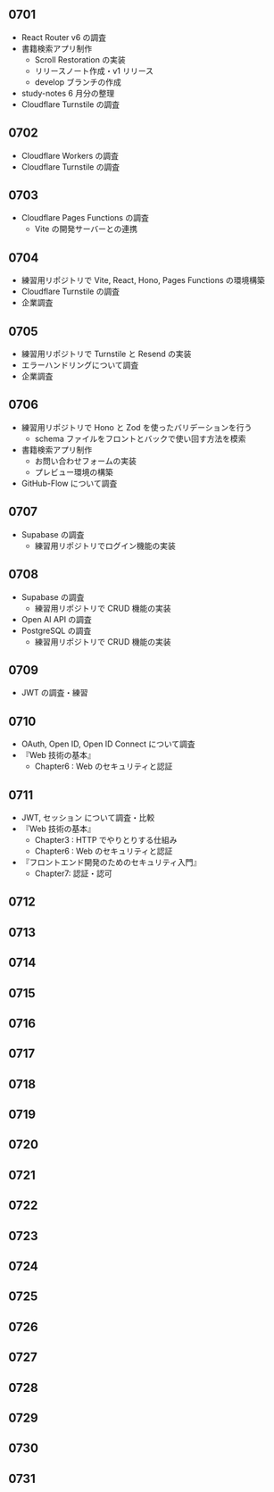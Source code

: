 ## 0701

- React Router v6 の調査
- 書籍検索アプリ制作
  - Scroll Restoration の実装
  - リリースノート作成・v1 リリース
  - develop ブランチの作成
- study-notes 6 月分の整理
- Cloudflare Turnstile の調査

## 0702

- Cloudflare Workers の調査
- Cloudflare Turnstile の調査

## 0703

- Cloudflare Pages Functions の調査
  - Vite の開発サーバーとの連携

## 0704

- 練習用リポジトリで Vite, React, Hono, Pages Functions の環境構築
- Cloudflare Turnstile の調査
- 企業調査

## 0705

- 練習用リポジトリで Turnstile と Resend の実装
- エラーハンドリングについて調査
- 企業調査

## 0706

- 練習用リポジトリで Hono と Zod を使ったバリデーションを行う
  - schema ファイルをフロントとバックで使い回す方法を模索
- 書籍検索アプリ制作
  - お問い合わせフォームの実装
  - プレビュー環境の構築
- GitHub-Flow について調査

## 0707

- Supabase の調査
  - 練習用リポジトリでログイン機能の実装

## 0708

- Supabase の調査
  - 練習用リポジトリで CRUD 機能の実装
- Open AI API の調査
- PostgreSQL の調査
  - 練習用リポジトリで CRUD 機能の実装

## 0709

- JWT の調査・練習

## 0710

- OAuth, Open ID, Open ID Connect について調査
- 『Web 技術の基本』
  - Chapter6 : Web のセキュリティと認証

## 0711

- JWT, セッション について調査・比較
- 『Web 技術の基本』
  - Chapter3 : HTTP でやりとりする仕組み
  - Chapter6 : Web のセキュリティと認証
- 『フロントエンド開発のためのセキュリティ入門』
  - Chapter7: 認証・認可

## 0712

## 0713

<!-- - 書籍検索アプリ制作
  - ログイン機能の実装 -->

## 0714

<!-- - 書籍検索アプリ制作
  - お気に入り機能の実装 -->

## 0715

<!-- - 書籍検索アプリ制作
  - お気に入り機能の実装 -->

## 0716

## 0717

## 0718

## 0719

## 0720

## 0721

## 0722

## 0723

## 0724

## 0725

## 0726

## 0727

## 0728

## 0729

## 0730

## 0731
